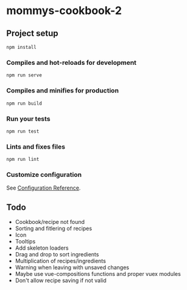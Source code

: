 # mommys-cookbook-2

## Project setup

```
npm install
```

### Compiles and hot-reloads for development

```
npm run serve
```

### Compiles and minifies for production

```
npm run build
```

### Run your tests

```
npm run test
```

### Lints and fixes files

```
npm run lint
```

### Customize configuration

See [Configuration Reference](https://cli.vuejs.org/config/).

## Todo

- Cookbook/recipe not found
- Sorting and fitlering of recipes
- Icon
- Tooltips
- Add skeleton loaders
- Drag and drop to sort ingredients
- Multiplication of recipes/ingredients
- Warning when leaving with unsaved changes
- Maybe use vue-compositions functions and proper vuex modules
- Don't allow recipe saving if not valid
